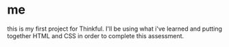 # me 
this is my first project for Thinkful. I'll be using what i've learned and putting together HTML and CSS in order to complete this assessment.
